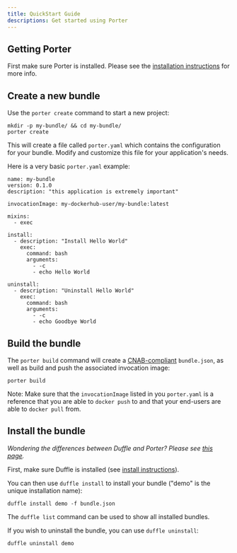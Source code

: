```yaml
---
title: QuickStart Guide
descriptions: Get started using Porter
---
```


## Getting Porter

First make sure Porter is installed.
Please see the [installation instructions](/install/) for more info.

## Create a new bundle
Use the `porter create` command to start a new project:
```
mkdir -p my-bundle/ && cd my-bundle/
porter create
```

This will create a file called `porter.yaml` which contains the configuration for your bundle.
Modify and customize this file for your application's needs.

Here is a very basic `porter.yaml` example:
```
name: my-bundle
version: 0.1.0
description: "this application is extremely important"

invocationImage: my-dockerhub-user/my-bundle:latest

mixins:
  - exec

install:
  - description: "Install Hello World"
    exec:
      command: bash
      arguments:
        - -c
        - echo Hello World

uninstall:
  - description: "Uninstall Hello World"
    exec:
      command: bash
      arguments:
        - -c
        - echo Goodbye World
```

## Build the bundle

The `porter build` command will create a
[CNAB-compliant](https://github.com/deislabs/cnab-spec/blob/master/101-bundle-json.md) `bundle.json`,
as well as build and push the associated invocation image:
```
porter build
```

Note: Make sure that the `invocationImage` listed in you `porter.yaml`  is a reference that you are
able to `docker push` to and that your end-users are able to `docker pull` from.

## Install the bundle

_Wondering the differences between Duffle and Porter? Please see [this page](/porter-or-duffle/)._

First, make sure Duffle is installed
(see [install instructions](https://github.com/deislabs/duffle/blob/master/README.md#getting-started)).

You can then use `duffle install` to install your bundle ("demo" is the unique installation name):
```
duffle install demo -f bundle.json
```

The `duffle list` command can be used to show all installed bundles.

If you wish to uninstall the bundle, you can use `duffle uninstall`:
```
duffle uninstall demo
```
